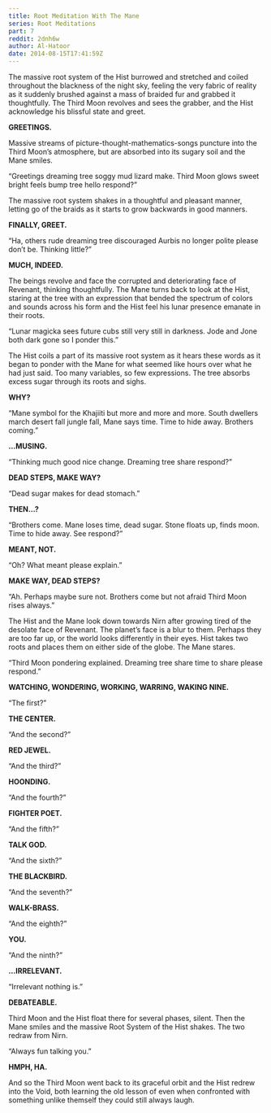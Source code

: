 ```yaml
---
title: Root Meditation With The Mane
series: Root Meditations
part: 7
reddit: 2dnh6w
author: Al-Hatoor
date: 2014-08-15T17:41:59Z
---
```


The massive root system of the Hist burrowed and stretched and coiled throughout
the blackness of the night sky, feeling the very fabric of reality as it
suddenly brushed against a mass of braided fur and grabbed it thoughtfully. The
Third Moon revolves and sees the grabber, and the Hist acknowledge his blissful
state and greet.

**GREETINGS.**

Massive streams of picture-thought-mathematics-songs puncture into the Third
Moon’s atmosphere, but are absorbed into its sugary soil and the Mane smiles.

“Greetings dreaming tree soggy mud lizard make. Third Moon glows sweet bright
feels bump tree hello respond?”

The massive root system shakes in a thoughtful and pleasant manner, letting go
of the braids as it starts to grow backwards in good manners.

**FINALLY, GREET.**

“Ha, others rude dreaming tree discouraged Aurbis no longer polite please don’t
be. Thinking little?”

**MUCH, INDEED.**

The beings revolve and face the corrupted and deteriorating face of Revenant,
thinking thoughtfully. The Mane turns back to look at the Hist, staring at the
tree with an expression that bended the spectrum of colors and sounds across his
form and the Hist feel his lunar presence emanate in their roots.

“Lunar magicka sees future cubs still very still in darkness. Jode and Jone both
dark gone so I ponder this.”

The Hist coils a part of its massive root system as it hears these words as it
began to ponder with the Mane for what seemed like hours over what he had just
said. Too many variables, so few expressions. The tree absorbs excess sugar
through its roots and sighs.

**WHY?**

“Mane symbol for the Khajiiti but more and more and more. South dwellers march
desert fall jungle fall, Mane says time. Time to hide away. Brothers coming.”

**…MUSING.**

“Thinking much good nice change. Dreaming tree share respond?”

**DEAD STEPS, MAKE WAY?**

“Dead sugar makes for dead stomach.”

**THEN…?**

“Brothers come. Mane loses time, dead sugar. Stone floats up, finds moon. Time
to hide away. See respond?”

**MEANT, NOT.**

“Oh? What meant please explain.”

**MAKE WAY, DEAD STEPS?**

“Ah. Perhaps maybe sure not. Brothers come but not afraid Third Moon rises
always.”

The Hist and the Mane look down towards Nirn after growing tired of the desolate
face of Revenant. The planet’s face is a blur to them. Perhaps they are too far
up, or the world looks differently in their eyes. Hist takes two roots and
places them on either side of the globe. The Mane stares.

“Third Moon pondering explained. Dreaming tree share time to share please
respond.”

**WATCHING, WONDERING, WORKING, WARRING, WAKING NINE.**

“The first?”

**THE CENTER.**

“And the second?”

**RED JEWEL.**

“And the third?”

**HOONDING.**

“And the fourth?”

**FIGHTER POET.**

“And the fifth?”

**TALK GOD.**

“And the sixth?”

**THE BLACKBIRD.**

“And the seventh?”

**WALK-BRASS.**

“And the eighth?”

**YOU.**

“And the ninth?”

**…IRRELEVANT.**

“Irrelevant nothing is.”

**DEBATEABLE.**

Third Moon and the Hist float there for several phases, silent. Then the Mane
smiles and the massive Root System of the Hist shakes. The two redraw from Nirn.

“Always fun talking you.”

**HMPH, HA.**

And so the Third Moon went back to its graceful orbit and the Hist redrew into
the Void, both learning the old lesson of even when confronted with something
unlike themself they could still always laugh.
